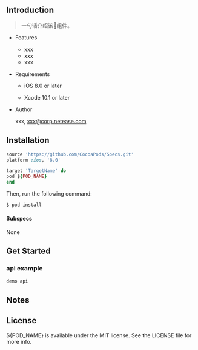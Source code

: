 ## Introduction
> 一句话介绍该组件。

- Features

  - xxx
  - xxx
  - xxx

- Requirements

  - iOS 8.0 or later

  - Xcode 10.1 or later

- Author

  xxx, xxx@corp.netease.com


## Installation

```ruby
source 'https://github.com/CocoaPods/Specs.git'
platform :ios, '8.0'

target 'TargetName' do
pod ${POD_NAME}
end
```

Then, run the following command:

```bash
$ pod install
```

#### Subspecs
None

## Get Started

### api example

```objective-c
demo api
```

## Notes


## License

${POD_NAME} is available under the MIT license. See the LICENSE file for more info.
